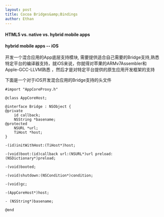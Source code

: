 ```yaml
---
layout: post
title: Cocoa Bridges&amp;Bindings
author: Ethan
---
```


#### HTML5 vs. native vs. hybrid mobile apps

#### hybrid mobile apps -- iOS
开发一个混合应用的App底层支持模块, 需要提供适合自己需要的Bridge支持,熟悉特定平台的编译器支持，就iOS来说，你就得对苹果的ARMv7Assembler和Apple-GCC-LLVM熟悉
，然后才是对特定平台提供的原生应用开发框架的支持 

下面是一个对于iOS开发混合应用的Bridge支持的头文件    

>
			    
	#import "AppCoreProxy.h"
    
    @class AppCoreHost;
    
    @interface Bridge : NSObject {
    @private
    	id callback;
    	NSString *basename;
    @protected
    	NSURL *url;
    	TiHost *host;
    }
    
    -(id)initWithHost:(TiHost*)host;
    
    -(void)boot:(id)callback url:(NSURL*)url preload:(NSDictionary*)preload;
    
    -(void)booted;
    
    -(void)shutdown:(NSCondition*)condition;
    
    -(void)gc;
    
    -(AppCoreHost*)host;
    
    - (NSString*)basename;
    
    @end
    